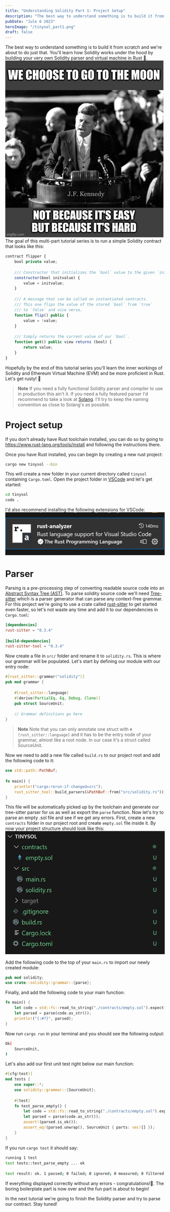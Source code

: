 ```yaml
---
title: "Understanding Solidity Part 1: Project Setup"
description: "The best way to understand something is to build it from scratch and we're about to do just that. You'll learn how Solidity works under the hood by building your very own Solidity parser and virtual machine in Rust 🦀."
pubDate: "Jule 6 2023"
heroImage: "/tinysol_part1.png"
draft: false
---
```

The best way to understand something is to build it from scratch and we're about to do just that. You'll learn how Solidity works under the hood by building your very own Solidity parser and virtual machine in Rust 🦀.
![J.F.Kennedy](/public/moon.jpg)
The goal of this multi-part tutorial series is to run a simple Solidity contract that looks like this:
```javascript
contract flipper {
    bool private value;

    /// Constructor that initializes the `bool` value to the given `init_value`.
    constructor(bool initvalue) {
        value = initvalue;
    }

    /// A message that can be called on instantiated contracts.
    /// This one flips the value of the stored `bool` from `true`
    /// to `false` and vice versa.
    function flip() public {
        value = !value;
    }

    /// Simply returns the current value of our `bool`.
    function get() public view returns (bool) {
        return value;
    }
}
```

Hopefully by the end of this tutorial series you'll learn the inner workings of Solidity and Ethereum Virtual Machine (EVM) and be more proficient in Rust. Let's get rusty! 🦀

> **Note**
> If you need a fully functional Solidity parser and compiler to use in production this ain't it. If you need a fully featured parser I'd recommend to take a look at [Solang](https://github.com/hyperledger/solang/).
> I'll try to keep the naming convention as close to Solang's as possible.

# Project setup

If you don't already have Rust toolchain installed, you can do so by going to https://www.rust-lang.org/tools/install and following the instructions there.

Once you have Rust installed, you can begin by creating a new rust project:
```bash
cargo new tinysol --bin
```
This will create a new folder in your current directory called `tinysol` containing `Cargo.toml`. Open the project folder in [VSCode](https://code.visualstudio.com/) and let's get started:
```bash
cd tinysol
code .
```
I'd also recommend installing the following extensions for VSCode:
    ![rust-analyzer](/public/rust-analyzer.JPG)

# Parser

Parsing is a pre-processing step of converting readable source code into an [Abstract Syntax Tree (AST)](https://en.wikipedia.org/wiki/Abstract_syntax_tree). To parse solidity source code we'll need [Tree-sitter](https://tree-sitter.github.io/tree-sitter/) which is a parser generator that can parse any context-free grammar. For this project we're going to use a crate called [rust-sitter](https://crates.io/crates/rust-sitter) to get started even faster, so let's not waste any time and add it to our dependencies in `Cargo.toml`:
```toml 
[dependencies]
rust-sitter = "0.3.4"

[build-dependencies]
rust-sitter-tool = "0.3.4"
```

Now create a file in `src/` folder and rename it to `solidity.rs`. This is where our grammar will be populated.
Let's start by defining our module with our entry node:
```rust
#[rust_sitter::grammar("solidity")]
pub mod grammar {

    #[rust_sitter::language]
    #[derive(PartialEq, Eq, Debug, Clone)]
    pub struct SourceUnit;

    // Grammar definitions go here
}
```
> **Note**
> Note that you can only annotate one struct with `#[rust_sitter::language]` and it has to be the entry node of your grammar, almost like a root node. In our case it's a struct called SourceUnit.

Now we need to add a new file called `build.rs` to our project root and add the following code to it:
```rust
use std::path::PathBuf;

fn main() {
    println!("cargo:rerun-if-changed=src");
    rust_sitter_tool::build_parsers(&PathBuf::from("src/solidity.rs"));
}
```
This file will be automatically picked up by the toolchain and generate our tree-sitter parser for us as well as export the `parse` function.
Now let's try to parse an empty .sol file and see if we get any errors.
First, create a new `contracts` folder in our project root and create `empty.sol` file inside it.
By now your project structure should look like this:
![Project structure](/public/project.JPG)

Add the following code to the top of your `main.rs` to import our newly created module:
```rust
pub mod solidity;
use crate::solidity::grammar::{parse};
```
Finally, and add the following code to your main function:
```rust
fn main() {
    let code = std::fs::read_to_string("./contracts/empty.sol").expect("Unable to read source file");
    let parsed = parse(code.as_str());
    println!("{:#?}", parsed);
}
```

Now run `cargo run` in your terminal and you should see the following output:
```bash
Ok(
    SourceUnit,
)
```

Let's also add our first unit test right below our main function:
```rust
#[cfg(test)]
mod tests {
    use super::*;
    use solidity::grammar::{SourceUnit};

    #[test]
    fn test_parse_empty() {
        let code = std::fs::read_to_string("./contracts/empty.sol").expect("Unable to read source file");
        let parsed = parse(code.as_str());
        assert!(parsed.is_ok());
        assert_eq!(parsed.unwrap(), SourceUnit { parts: vec![] });
    }
}
```
If you run `cargo test` it should say:
```bash
running 1 test
test tests::test_parse_empty ... ok

test result: ok. 1 passed; 0 failed; 0 ignored; 0 measured; 0 filtered out; finished in 0.00s
```

If everything displayed correctly without any errors - congratulations!🎉. The boring boilerplate part is now over and the fun part is about to begin!

In the next tutorial we're going to finish the Solidity parser and try to parse our contract. Stay tuned!